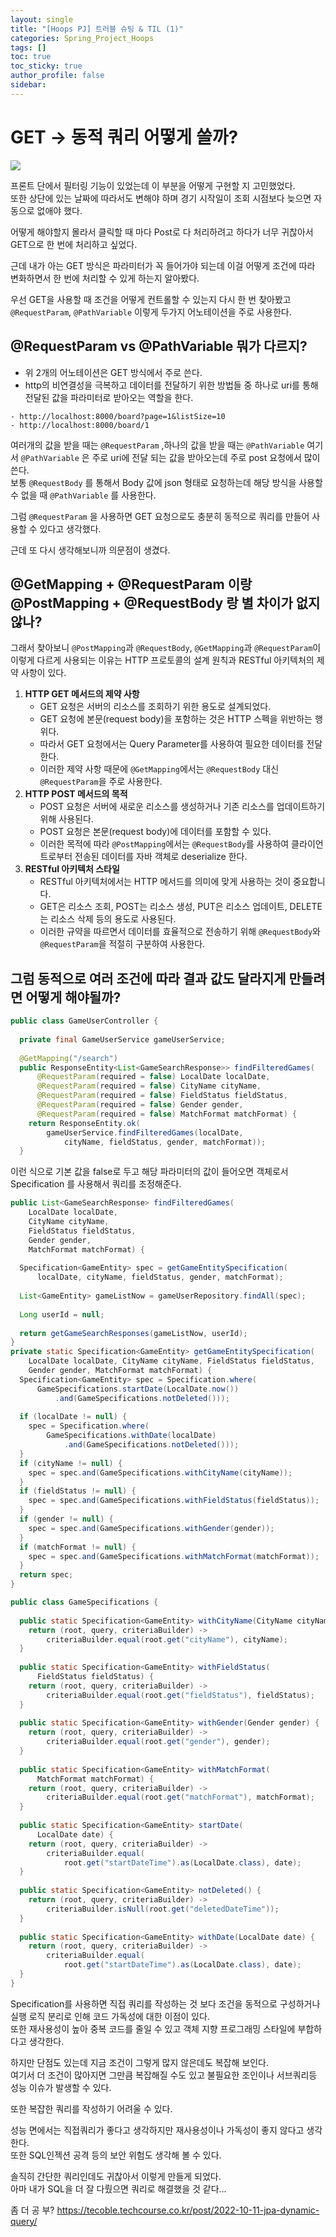 ```yaml
---
layout: single
title: "[Hoops PJ] 트러블 슈팅 & TIL (1)"
categories: Spring_Project_Hoops
tags: []
toc: true
toc_sticky: true
author_profile: false
sidebar:
---
```


# GET -> 동적 쿼리 어떻게 쓸까?

![](https://i.imgur.com/D0Bp3Wa.png)

프론트 단에서 필터링 기능이 있었는데 이 부분을 어떻게 구현할 지 고민했었다.   
또한 상단에 있는 날짜에 따라서도 변해야 하며 경기 시작일이 조회 시점보다 늦으면 자동으로 없애야 했다.   

어떻게 해야할지 몰라서 클릭할 때 마다 Post로 다 처리하려고 하다가 너무 귀찮아서 GET으로 한 번에 처리하고 싶었다.   

근데 내가 아는 GET 방식은 파라미터가 꼭 들어가야 되는데 이걸 어떻게 조건에 따라 변화하면서 한 번에 처리할 수 있게 하는지 알아봤다.  

우선 GET을 사용할 때 조건을 어떻게 컨트롤할 수 있는지 다시 한 번 찾아봤고
`@RequestParam`, `@PathVariable` 이렇게 두가지 어노테이션을 주로 사용한다.
## @RequestParam vs @PathVariable 뭐가 다르지?

- 위 2개의 어노테이션은 GET 방식에서 주로 쓴다.
- http의 비연결성을 극복하고 데이터를 전달하기 위한 방법들 중 하나로 uri를 통해 전달된 값을 파라미터로 받아오는 역할을 한다.
```
- http://localhost:8000/board?page=1&listSize=10  
- http://localhost:8000/board/1
```

여러개의 값을 받을 때는 `@RequestParam`  ,하나의 값을 받을 때는 `@PathVariable` 여기서 `@PathVariable` 은 주로 uri에 전달 되는 값을 받아오는데 주로 post 요청에서 많이 쓴다.  
보통 `@RequestBody` 를 통해서 Body 값에 json 형태로 요청하는데 해당 방식을 사용할 수 없을 때 `@PathVariable` 를 사용한다.   

그럼 `@RequestParam` 을 사용하면 GET 요청으로도 충분히 동적으로 쿼리를 만들어 사용할 수 있다고 생각했다.   

근데 또 다시 생각해보니까 의문점이 생겼다.  
## @GetMapping + @RequestParam 이랑 @PostMapping + @RequestBody 랑 별 차이가 없지 않나?

그래서 찾아보니 `@PostMapping`과 `@RequestBody`, `@GetMapping`과 `@RequestParam`이 이렇게 다르게 사용되는 이유는 HTTP 프로토콜의 설계 원칙과 RESTful 아키텍처의 제약 사항이 있다.

1. **HTTP GET 메서드의 제약 사항**
    - GET 요청은 서버의 리소스를 조회하기 위한 용도로 설계되었다.
    - GET 요청에 본문(request body)을 포함하는 것은 HTTP 스펙을 위반하는 행위다.
    - 따라서 GET 요청에서는 Query Parameter를 사용하여 필요한 데이터를 전달한다.
    - 이러한 제약 사항 때문에 `@GetMapping`에서는 `@RequestBody` 대신 `@RequestParam`을 주로 사용한다.
2. **HTTP POST 메서드의 목적**
    - POST 요청은 서버에 새로운 리소스를 생성하거나 기존 리소스를 업데이트하기 위해 사용된다.
    - POST 요청은 본문(request body)에 데이터를 포함할 수 있다.
    - 이러한 목적에 따라 `@PostMapping`에서는 `@RequestBody`를 사용하여 클라이언트로부터 전송된 데이터를 자바 객체로 deserialize 한다.
3. **RESTful 아키텍처 스타일**
    - RESTful 아키텍처에서는 HTTP 메서드를 의미에 맞게 사용하는 것이 중요합니다.
    - GET은 리소스 조회, POST는 리소스 생성, PUT은 리소스 업데이트, DELETE는 리소스 삭제 등의 용도로 사용된다.
    - 이러한 규약을 따르면서 데이터를 효율적으로 전송하기 위해 `@RequestBody`와 `@RequestParam`을 적절히 구분하여 사용한다.

## 그럼 동적으로 여러 조건에 따라 결과 값도 달라지게 만들려면 어떻게 해야될까?


```java
public class GameUserController {  
  
  private final GameUserService gameUserService;  
  
  @GetMapping("/search")  
  public ResponseEntity<List<GameSearchResponse>> findFilteredGames(  
      @RequestParam(required = false) LocalDate localDate,  
      @RequestParam(required = false) CityName cityName,  
      @RequestParam(required = false) FieldStatus fieldStatus,  
      @RequestParam(required = false) Gender gender,  
      @RequestParam(required = false) MatchFormat matchFormat) {  
    return ResponseEntity.ok(  
        gameUserService.findFilteredGames(localDate,  
            cityName, fieldStatus, gender, matchFormat));  
  }
```

이런 식으로 기본 값을 false로 두고 해당 파라미터의 값이 들어오면 객체로서 Specification 를 사용해서 쿼리를 조정해준다.   

```java
public List<GameSearchResponse> findFilteredGames(  
    LocalDate localDate,  
    CityName cityName,  
    FieldStatus fieldStatus,  
    Gender gender,  
    MatchFormat matchFormat) {  
  
  Specification<GameEntity> spec = getGameEntitySpecification(  
      localDate, cityName, fieldStatus, gender, matchFormat);  
  
  List<GameEntity> gameListNow = gameUserRepository.findAll(spec);  
  
  Long userId = null;  
  
  return getGameSearchResponses(gameListNow, userId);  
}
private static Specification<GameEntity> getGameEntitySpecification(  
    LocalDate localDate, CityName cityName, FieldStatus fieldStatus,  
    Gender gender, MatchFormat matchFormat) {  
  Specification<GameEntity> spec = Specification.where(  
      GameSpecifications.startDate(LocalDate.now())  
          .and(GameSpecifications.notDeleted()));  
  
  if (localDate != null) {  
    spec = Specification.where(  
        GameSpecifications.withDate(localDate)  
            .and(GameSpecifications.notDeleted()));  
  }  
  if (cityName != null) {  
    spec = spec.and(GameSpecifications.withCityName(cityName));  
  }  
  if (fieldStatus != null) {  
    spec = spec.and(GameSpecifications.withFieldStatus(fieldStatus));  
  }  
  if (gender != null) {  
    spec = spec.and(GameSpecifications.withGender(gender));  
  }  
  if (matchFormat != null) {  
    spec = spec.and(GameSpecifications.withMatchFormat(matchFormat));  
  }  
  return spec;  
}
```

```java
public class GameSpecifications {  
  
  public static Specification<GameEntity> withCityName(CityName cityName) {  
    return (root, query, criteriaBuilder) ->  
        criteriaBuilder.equal(root.get("cityName"), cityName);  
  }  
  
  public static Specification<GameEntity> withFieldStatus(  
      FieldStatus fieldStatus) {  
    return (root, query, criteriaBuilder) ->  
        criteriaBuilder.equal(root.get("fieldStatus"), fieldStatus);  
  }  
  
  public static Specification<GameEntity> withGender(Gender gender) {  
    return (root, query, criteriaBuilder) ->  
        criteriaBuilder.equal(root.get("gender"), gender);  
  }  
  
  public static Specification<GameEntity> withMatchFormat(  
      MatchFormat matchFormat) {  
    return (root, query, criteriaBuilder) ->  
        criteriaBuilder.equal(root.get("matchFormat"), matchFormat);  
  }  
  
  public static Specification<GameEntity> startDate(  
      LocalDate date) {  
    return (root, query, criteriaBuilder) ->  
        criteriaBuilder.equal(  
            root.get("startDateTime").as(LocalDate.class), date);  
  }  
  
  public static Specification<GameEntity> notDeleted() {  
    return (root, query, criteriaBuilder) ->  
        criteriaBuilder.isNull(root.get("deletedDateTime"));  
  }  
  
  public static Specification<GameEntity> withDate(LocalDate date) {  
    return (root, query, criteriaBuilder) ->  
        criteriaBuilder.equal(  
            root.get("startDateTime").as(LocalDate.class), date);  
  }  
}
```

Specification를 사용하면 직접 쿼리를 작성하는 것 보다 조건을 동적으로 구성하거나 실행 로직 분리로 인해 코드 가독성에 대한 이점이 있다.  
또한 재사용성이 높아 중복 코드를 줄일 수 있고 객체 지향 프로그래밍 스타일에 부합하다고 생각한다.   

하지만 단점도 있는데 지금 조건이 그렇게 많지 않은데도 복잡해 보인다.  
여기서 더 조건이 많아지면 그만큼 복잡해질 수도 있고 불필요한 조인이나 서브쿼리등 성능 이슈가 발생할 수 있다.  

또한 복잡한 쿼리를 작성하기 어려울 수 있다.  

성능 면에서는 직접쿼리가 좋다고 생각하지만 재사용성이나 가독성이 좋지 않다고 생각한다.   
또한 SQL인젝션 공격 등의 보안 위험도 생각해 볼 수 있다.  

솔직히 간단한 쿼리인데도 귀찮아서 이렇게 만들게 되었다.  
아마 내가 SQL을 더 잘 다뤘으면 쿼리로 해결했을 것 같다...

좀 더 공 부? 
https://tecoble.techcourse.co.kr/post/2022-10-11-jpa-dynamic-query/